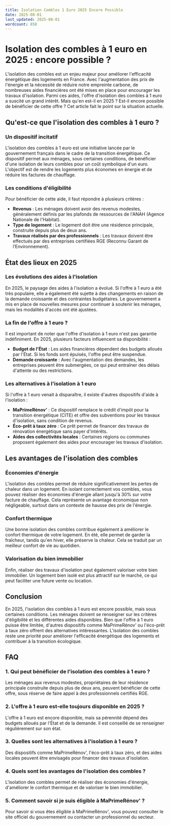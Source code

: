 ```yaml
---
title: Isolation Combles 1 Euro 2025 Encore Possible
date: 2025-08-01
last_updated: 2025-08-01
wordcount: 858
---
```


# Isolation des combles à 1 euro en 2025 : encore possible ?

L'isolation des combles est un enjeu majeur pour améliorer l'efficacité énergétique des logements en France. Avec l'augmentation des prix de l'énergie et la nécessité de réduire notre empreinte carbone, de nombreuses aides financières ont été mises en place pour encourager les travaux d'isolation. Parmi ces aides, l'offre d'isolation des combles à 1 euro a suscité un grand intérêt. Mais qu'en est-il en 2025 ? Est-il encore possible de bénéficier de cette offre ? Cet article fait le point sur la situation actuelle.

## Qu'est-ce que l'isolation des combles à 1 euro ?

### Un dispositif incitatif

L'isolation des combles à 1 euro est une initiative lancée par le gouvernement français dans le cadre de la transition énergétique. Ce dispositif permet aux ménages, sous certaines conditions, de bénéficier d'une isolation de leurs combles pour un coût symbolique d'un euro. L'objectif est de rendre les logements plus économes en énergie et de réduire les factures de chauffage.

### Les conditions d'éligibilité

Pour bénéficier de cette aide, il faut répondre à plusieurs critères :
- **Revenus** : Les ménages doivent avoir des revenus modestes, généralement définis par les plafonds de ressources de l'ANAH (Agence Nationale de l'Habitat).
- **Type de logement** : Le logement doit être une résidence principale, construite depuis plus de deux ans.
- **Travaux réalisés par des professionnels** : Les travaux doivent être effectués par des entreprises certifiées RGE (Reconnu Garant de l’Environnement).

## État des lieux en 2025

### Les évolutions des aides à l'isolation

En 2025, le paysage des aides à l'isolation a évolué. Si l'offre à 1 euro a été très populaire, elle a également été sujette à des changements en raison de la demande croissante et des contraintes budgétaires. Le gouvernement a mis en place de nouvelles mesures pour continuer à soutenir les ménages, mais les modalités d'accès ont été ajustées.

### La fin de l'offre à 1 euro ?

Il est important de noter que l'offre d'isolation à 1 euro n'est pas garantie indéfiniment. En 2025, plusieurs facteurs influencent sa disponibilité :
- **Budget de l'État** : Les aides financières dépendent des budgets alloués par l'État. Si les fonds sont épuisés, l'offre peut être suspendue.
- **Demande croissante** : Avec l'augmentation des demandes, les entreprises peuvent être submergées, ce qui peut entraîner des délais d'attente ou des restrictions.

### Les alternatives à l'isolation à 1 euro

Si l'offre à 1 euro venait à disparaître, il existe d'autres dispositifs d'aide à l'isolation :
- **MaPrimeRénov'** : Ce dispositif remplace le crédit d'impôt pour la transition énergétique (CITE) et offre des subventions pour les travaux d'isolation, sans condition de revenus.
- **Éco-prêt à taux zéro** : Ce prêt permet de financer des travaux de rénovation énergétique sans payer d'intérêts.
- **Aides des collectivités locales** : Certaines régions ou communes proposent également des aides pour encourager les travaux d'isolation.

## Les avantages de l'isolation des combles

### Économies d'énergie

L'isolation des combles permet de réduire significativement les pertes de chaleur dans un logement. En isolant correctement vos combles, vous pouvez réaliser des économies d'énergie allant jusqu'à 30% sur votre facture de chauffage. Cela représente un avantage économique non négligeable, surtout dans un contexte de hausse des prix de l'énergie.

### Confort thermique

Une bonne isolation des combles contribue également à améliorer le confort thermique de votre logement. En été, elle permet de garder la fraîcheur, tandis qu'en hiver, elle préserve la chaleur. Cela se traduit par un meilleur confort de vie au quotidien.

### Valorisation du bien immobilier

Enfin, réaliser des travaux d'isolation peut également valoriser votre bien immobilier. Un logement bien isolé est plus attractif sur le marché, ce qui peut faciliter une future vente ou location.

## Conclusion

En 2025, l'isolation des combles à 1 euro est encore possible, mais sous certaines conditions. Les ménages doivent se renseigner sur les critères d'éligibilité et les différentes aides disponibles. Bien que l'offre à 1 euro puisse être limitée, d'autres dispositifs comme MaPrimeRénov' ou l'éco-prêt à taux zéro offrent des alternatives intéressantes. L'isolation des combles reste une priorité pour améliorer l'efficacité énergétique des logements et contribuer à la transition écologique.

## FAQ

### 1. Qui peut bénéficier de l'isolation des combles à 1 euro ?

Les ménages aux revenus modestes, propriétaires de leur résidence principale construite depuis plus de deux ans, peuvent bénéficier de cette offre, sous réserve de faire appel à des professionnels certifiés RGE.

### 2. L'offre à 1 euro est-elle toujours disponible en 2025 ?

L'offre à 1 euro est encore disponible, mais sa pérennité dépend des budgets alloués par l'État et de la demande. Il est conseillé de se renseigner régulièrement sur son état.

### 3. Quelles sont les alternatives à l'isolation à 1 euro ?

Des dispositifs comme MaPrimeRénov', l'éco-prêt à taux zéro, et des aides locales peuvent être envisagés pour financer des travaux d'isolation.

### 4. Quels sont les avantages de l'isolation des combles ?

L'isolation des combles permet de réaliser des économies d'énergie, d'améliorer le confort thermique et de valoriser le bien immobilier.

### 5. Comment savoir si je suis éligible à MaPrimeRénov' ?

Pour savoir si vous êtes éligible à MaPrimeRénov', vous pouvez consulter le site officiel du gouvernement ou contacter un professionnel du secteur.